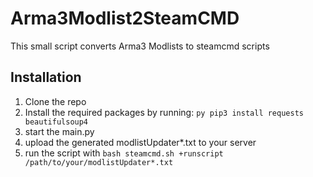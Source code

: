 # Arma3Modlist2SteamCMD
This small script converts Arma3 Modlists to steamcmd scripts

## Installation
1. Clone the repo
2. Install the required packages by running:
```py pip3 install requests beautifulsoup4 ```
3. start the main.py
4. upload the generated modlistUpdater*.txt to your server
5. run the script with ```bash steamcmd.sh +runscript /path/to/your/modlistUpdater*.txt```
